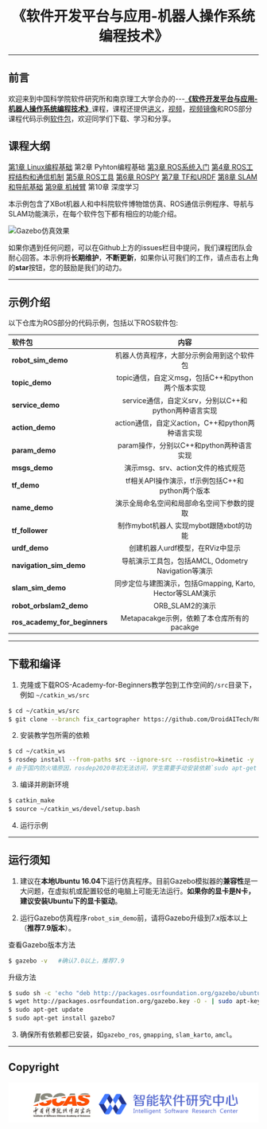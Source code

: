 # <center>《软件开发平台与应用-机器人操作系统编程技术》</center>

---

## 前言

欢迎来到中国科学院软件研究所和南京理工大学合办的---[**《软件开发平台与应用-机器人操作系统编程技术》**](https://github.com/YunxiangLuo/ros)课程，课程还提供[讲义](https://github.com/YunxiangLuo/ros)，[视频](https://space.bilibili.com/416516517/channel/detail?cid=108190)，[视频镜像](https://www.youtube.com/watch?v=f3eNCgWxTfQ&list=PL9qIom3qsNNT_8ysSe77hX-qClOePvfdC)和ROS部分课程代码示例[软件包](https://github.com/YunxiangLuo/roscode)，欢迎同学们下载、学习和分享。

## 课程大纲
[第1章 Linux编程基础](https://github.com/YunxiangLuo/ros/tree/master/chapter1)
第2章 Pyhton编程基础
[第3章 ROS系统入门](https://github.com/YunxiangLuo/ros/tree/master/chapter3)
[第4章 ROS工程结构和通信机制](https://github.com/YunxiangLuo/ros/tree/master/chapter4)
[第5章 ROS⼯具](https://github.com/YunxiangLuo/ros/tree/master/chapter5)
[第6章 ROSPY](https://github.com/YunxiangLuo/ros/tree/master/chapter6)
[第7章 TF和URDF](https://github.com/YunxiangLuo/ros/tree/master/chapter7)
[第8章 SLAM和导航基础](https://github.com/YunxiangLuo/ros/tree/master/chapter8)
[第9章 机械臂](https://github.com/YunxiangLuo/ros/tree/master/chapter9)
第10章 深度学习

本示例包含了XBot机器人和中科院软件博物馆仿真、ROS通信示例程序、导航与SLAM功能演示，在每个软件包下都有相应的功能介绍。

![Gazebo仿真效果](./robot_sim_demo.gif)

如果你遇到任何问题，可以在Github上方的issues栏目中提问，我们课程团队会耐心回答。本示例将**长期维护**，**不断更新**，如果你认可我们的工作，请点击右上角的**star**按钮，您的鼓励是我们的动力。

---
## 示例介绍
以下仓库为ROS部分的代码示例，包括以下ROS软件包:

| 软件包 | 内容 |
| :--- | :----: |
| **robot_sim_demo** | 机器人仿真程序，大部分示例会用到这个软件包 |
| **topic_demo** | topic通信，自定义msg，包括C++和python两个版本实现 |
| **service_demo** | service通信，自定义srv，分别以C++和python两种语言实现 |
| **action_demo** | action通信，自定义action，C++和python两种语言实现 |
| **param_demo** | param操作，分别以C++和python两种语言实现 |
| **msgs_demo** | 演示msg、srv、action文件的格式规范 |
| **tf_demo** | tf相关API操作演示，tf示例包括C++和python两个版本 |
| **name_demo** | 演示全局命名空间和局部命名空间下参数的提取 |
| **tf_follower** | 制作mybot机器人 实现mybot跟随xbot的功能 |
| **urdf_demo** |  创建机器人urdf模型，在RViz中显示  |
| **navigation_sim_demo** | 导航演示工具包，包括AMCL, Odometry Navigation等演示 |
| **slam_sim_demo** | 同步定位与建图演示，包括Gmapping, Karto, Hector等SLAM演示 |
| **robot_orbslam2_demo** | ORB_SLAM2的演示 |
| **ros_academy_for_beginners** | Metapacakge示例，依赖了本仓库所有的pacakge |

---

## 下载和编译

1. 克隆或下载ROS-Academy-for-Beginners教学包到工作空间的`/src`目录下，例如 `~/catkin_ws/src`
```sh
$ cd ~/catkin_ws/src
$ git clone --branch fix_cartographer https://github.com/DroidAITech/ROS-Academy-for-Beginners.git
```

2. 安装教学包所需的依赖
```sh
$ cd ~/catkin_ws
$ rosdep install --from-paths src --ignore-src --rosdistro=kinetic -y  
# 由于国内防火墙原因，rosdep2020年初无法访问，学生需要手动安装依赖`sudo apt-get install ros-kinetic-包名`
```

3. 编译并刷新环境
```sh
$ catkin_make
$ source ~/catkin_ws/devel/setup.bash
```

4. 运行示例

---
## 运行须知

1. 建议在**本地Ubuntu 16.04**下运行仿真程序。目前Gazebo模拟器的**兼容性**是一大问题，在虚拟机或配置较低的电脑上可能无法运行。**如果你的显卡是N卡，建议安装Ubuntu下的显卡驱动**。

2. 运行Gazebo仿真程序`robot_sim_demo`前，请将Gazebo升级到7.x版本以上（**推荐7.9版本**）。

  查看Gazebo版本方法
  ```sh
  $ gazebo -v   #确认7.0以上，推荐7.9
  ```

  升级方法

  ```sh
  $ sudo sh -c 'echo "deb http://packages.osrfoundation.org/gazebo/ubuntu-stable `lsb_release -cs` main" > /etc/apt/sources.list.d/gazebo-stable.list'
  $ wget http://packages.osrfoundation.org/gazebo.key -O - | sudo apt-key add -
  $ sudo apt-get update
  $ sudo apt-get install gazebo7
  ```

3. 确保所有依赖都已安装，如`gazebo_ros`, `gmapping`, `slam_karto`, `amcl`。



---
## Copyright

![Logo](./joint_logo.png)
